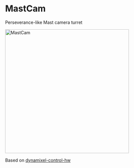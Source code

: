 # MastCam
Perseverance-like Mast camera turret

<img src="https://github.com/andreagavazzi/ago/blob/main/assets/MastCam.jpg" alt="MastCam" width="400"/>

Based on [dynamixel-control-hw](http://www.resibots.eu/dynamixel_control_hw/)
